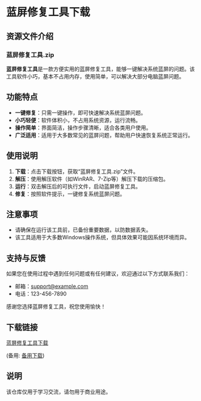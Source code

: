 # 蓝屏修复工具下载

## 资源文件介绍

### 蓝屏修复工具.zip

**蓝屏修复工具**是一款方便实用的蓝屏修复工具，能够一键解决系统蓝屏的问题。该工具软件小巧，基本不占用内存，使用简单，可以解决大部分电脑蓝屏问题。

## 功能特点

- **一键修复**：只需一键操作，即可快速解决系统蓝屏问题。
- **小巧轻便**：软件体积小，不占用系统资源，运行流畅。
- **操作简单**：界面简洁，操作步骤清晰，适合各类用户使用。
- **广泛适用**：适用于大多数常见的蓝屏问题，帮助用户快速恢复系统正常运行。

## 使用说明

1. **下载**：点击下载按钮，获取“蓝屏修复工具.zip”文件。
2. **解压**：使用解压软件（如WinRAR、7-Zip等）解压下载的压缩包。
3. **运行**：双击解压后的可执行文件，启动蓝屏修复工具。
4. **修复**：按照软件提示，一键修复系统蓝屏问题。

## 注意事项

- 请确保在运行该工具前，已备份重要数据，以防数据丢失。
- 该工具适用于大多数Windows操作系统，但具体效果可能因系统环境而异。

## 支持与反馈

如果您在使用过程中遇到任何问题或有任何建议，欢迎通过以下方式联系我们：

- 邮箱：support@example.com
- 电话：123-456-7890

感谢您选择蓝屏修复工具，祝您使用愉快！

## 下载链接
[蓝屏修复工具下载](https://pan.quark.cn/s/49a04626d574) 

(备用: [备用下载](https://pan.baidu.com/s/1J_Uh8HwLEPc0GkYA2M06gA?pwd=1234))

## 说明

该仓库仅用于学习交流，请勿用于商业用途。
